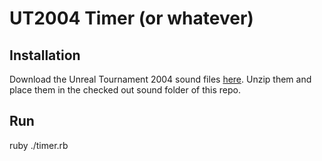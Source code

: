 # UT2004 Timer (or whatever)

## Installation

Download the Unreal Tournament 2004 sound files [here](doktor.haze.free.fr/counter-strike/ut_sounds/ut2004.zip).
Unzip them and place them in the checked out sound folder of this repo.

## Run

ruby ./timer.rb
